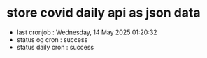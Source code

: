 # store covid daily api as json data

- last cronjob : Wednesday, 14 May 2025 01:20:32
- status og cron : success
- status daily cron : success
      
      